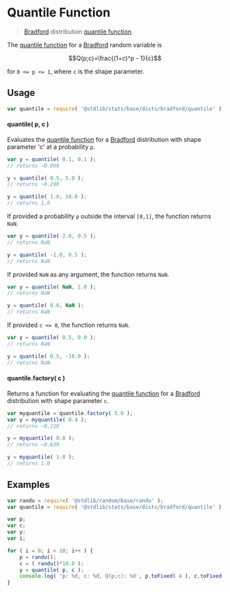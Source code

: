 <!--

@license Apache-2.0

Copyright (c) 2018 The Stdlib Authors.

Licensed under the Apache License, Version 2.0 (the "License");
you may not use this file except in compliance with the License.
You may obtain a copy of the License at

   http://www.apache.org/licenses/LICENSE-2.0

Unless required by applicable law or agreed to in writing, software
distributed under the License is distributed on an "AS IS" BASIS,
WITHOUT WARRANTIES OR CONDITIONS OF ANY KIND, either express or implied.
See the License for the specific language governing permissions and
limitations under the License.

-->

# Quantile Function

> [Bradford][bradford-distribution] distribution [quantile function][quantile-function].

<section class="intro">

The [quantile function][quantile-function] for a [Bradford][bradford-distribution] random variable is

<!-- <equation class="equation" label="eq:bradford_quantile_function" align="center" raw="Q(p;c)=\frac{(1+c)^p - 1}{c}" alt="Quantile function for a Bradford distribution."> -->

```math
Q(p;c)=\frac{(1+c)^p - 1}{c}
```

<!-- <div class="equation" align="center" data-raw-text="Q(p;c)=\frac{(1+c)^p - 1}{c}" data-equation="eq:bradford_quantile_function">
    <img src="https://cdn.jsdelivr.net/gh/stdlib-js/stdlib@591cf9d5c3a0cd3c1ceec961e5c49d73a68374cb/lib/node_modules/@stdlib/stats/base/dists/bradford/quantile/docs/img/equation_bradford_quantile_function.svg" alt="Quantile function for a Bradford distribution.">
    <br>
</div> -->

<!-- </equation> -->

for `0 <= p <= 1`, where `c` is the shape parameter.

</section>

<!-- /.intro -->

<section class="usage">

## Usage

```javascript
var quantile = require( '@stdlib/stats/base/dists/bradford/quantile' );
```

#### quantile( p, c )

Evaluates the [quantile function][quantile-function] for a [Bradford][bradford-distribution] distribution with shape parameter 'c' at a probability `p`.

```javascript
var y = quantile( 0.1, 0.1 );
// returns ~0.096

y = quantile( 0.5, 5.0 );
// returns ~0.290

y = quantile( 1.0, 10.0 );
// returns 1.0
```

If provided a probability `p` outside the interval `[0,1]`, the function returns `NaN`.

```javascript
var y = quantile( 2.0, 0.5 );
// returns NaN

y = quantile( -1.0, 0.5 );
// returns NaN
```

If provided `NaN` as any argument, the function returns `NaN`.

```javascript
var y = quantile( NaN, 1.0 );
// returns NaN

y = quantile( 0.0, NaN );
// returns NaN
```

If provided `c <= 0`, the function returns `NaN`.

```javascript
var y = quantile( 0.5, 0.0 );
// returns NaN

y = quantile( 0.5, -10.0 );
// returns NaN
```

#### quantile.factory( c )

Returns a function for evaluating the [quantile function][quantile-function] for a [Bradford][bradford-distribution] distribution with shape parameter `c`.

```javascript
var myquantile = quantile.factory( 5.0 );
var y = myquantile( 0.4 );
// returns ~0.210

y = myquantile( 0.8 );
// returns ~0.639

y = myquantile( 1.0 );
// returns 1.0
```

</section>

<!-- /.usage -->

<section class="examples">

## Examples

<!-- eslint no-undef: "error" -->

```javascript
var randu = require( '@stdlib/random/base/randu' );
var quantile = require( '@stdlib/stats/base/dists/bradford/quantile' );

var p;
var c;
var y;
var i;

for ( i = 0; i < 10; i++ ) {
    p = randu();
    c = ( randu()*10.0 );
    y = quantile( p, c );
    console.log( 'p: %d, c: %d, Q(p;c): %d', p.toFixed( 4 ), c.toFixed( 4 ), y.toFixed( 4 ) );
}
```

</section>

<!-- /.examples -->

<!-- Section for related `stdlib` packages. Do not manually edit this section, as it is automatically populated. -->

<section class="related">

</section>

<!-- /.related -->

<!-- Section for all links. Make sure to keep an empty line after the `section` element and another before the `/section` close. -->

<section class="links">

[bradford-distribution]: https://en.wikipedia.org/wiki/Bradford%27s_law

[quantile-function]: https://en.wikipedia.org/wiki/Quantile_function

</section>

<!-- /.links -->

